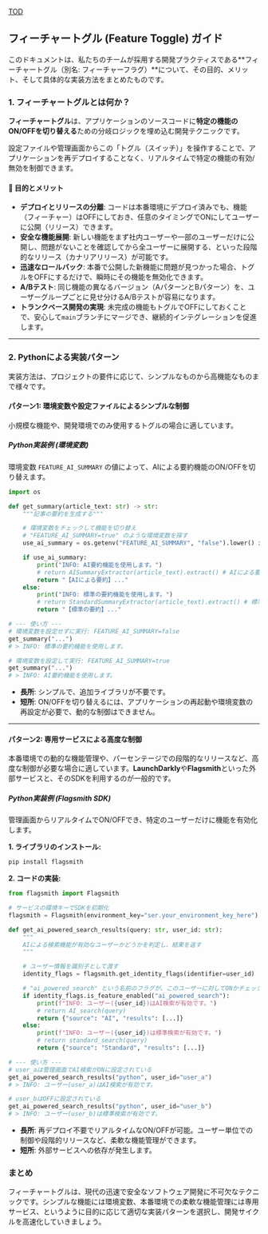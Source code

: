 [TOD](/docs/TOC.md)

## フィーチャートグル (Feature Toggle) ガイド

このドキュメントは、私たちのチームが採用する開発プラクティスである\*\*フィーチャートグル（別名: フィーチャーフラグ）\*\*について、その目的、メリット、そして具体的な実装方法をまとめたものです。

### 1\. フィーチャートグルとは何か？

**フィーチャートグル**は、アプリケーションのソースコードに**特定の機能のON/OFFを切り替える**ための分岐ロジックを埋め込む開発テクニックです。

設定ファイルや管理画面からこの「トグル（スイッチ）」を操作することで、アプリケーションを再デプロイすることなく、リアルタイムで特定の機能の有効/無効を制御できます。

#### 🎯 目的とメリット

  * **デプロイとリリースの分離**: コードは本番環境にデプロイ済みでも、機能（フィーチャー）はOFFにしておき、任意のタイミングでONにしてユーザーに公開（リリース）できます。
  * **安全な機能展開**: 新しい機能をまず社内ユーザーや一部のユーザーだけに公開し、問題がないことを確認してから全ユーザーに展開する、といった段階的なリリース（カナリアリリース）が可能です。
  * **迅速なロールバック**: 本番で公開した新機能に問題が見つかった場合、トグルをOFFにするだけで、瞬時にその機能を無効化できます。
  * **A/Bテスト**: 同じ機能の異なるバージョン（AパターンとBパターン）を、ユーザーグループごとに見せ分けるA/Bテストが容易になります。
  * **トランクベース開発の実現**: 未完成の機能もトグルでOFFにしておくことで、安心して`main`ブランチにマージでき、継続的インテグレーションを促進します。

-----

### 2\. Pythonによる実装パターン

実装方法は、プロジェクトの要件に応じて、シンプルなものから高機能なものまで様々です。

#### パターン1: 環境変数や設定ファイルによるシンプルな制御

小規模な機能や、開発環境でのみ使用するトグルの場合に適しています。

##### Python実装例 (環境変数)

環境変数 `FEATURE_AI_SUMMARY` の値によって、AIによる要約機能のON/OFFを切り替えます。

```python
import os

def get_summary(article_text: str) -> str:
    """記事の要約を生成する"""

    # 環境変数をチェックして機能を切り替え
    # "FEATURE_AI_SUMMARY=true" のような環境変数を探す
    use_ai_summary = os.getenv("FEATURE_AI_SUMMARY", "false").lower() in ("true", "1")

    if use_ai_summary:
        print("INFO: AI要約機能を使用します。")
        # return AISummaryExtractor(article_text).extract() # AIによる要約
        return "【AIによる要約】..."
    else:
        print("INFO: 標準の要約機能を使用します。")
        # return StandardSummaryExtractor(article_text).extract() # 標準の要約
        return "【標準の要約】..."

# --- 使い方 ---
# 環境変数を設定せずに実行: FEATURE_AI_SUMMARY=false
get_summary("...")
# > INFO: 標準の要約機能を使用します。

# 環境変数を設定して実行: FEATURE_AI_SUMMARY=true
get_summary("...")
# > INFO: AI要約機能を使用します。
```

  * **長所**: シンプルで、追加ライブラリが不要です。
  * **短所**: ON/OFFを切り替えるには、アプリケーションの再起動や環境変数の再設定が必要で、動的な制御はできません。

-----

#### パターン2: 専用サービスによる高度な制御

本番環境での動的な機能管理や、パーセンテージでの段階的なリリースなど、高度な制御が必要な場合に適しています。**LaunchDarkly**や**Flagsmith**といった外部サービスと、そのSDKを利用するのが一般的です。

##### Python実装例 (Flagsmith SDK)

管理画面からリアルタイムでON/OFFでき、特定のユーザーだけに機能を有効化します。

**1. ライブラリのインストール:**

```bash
pip install flagsmith
```

**2. コードの実装:**

```python
from flagsmith import Flagsmith

# サービスの環境キーでSDKを初期化
flagsmith = Flagsmith(environment_key="ser.your_environment_key_here")

def get_ai_powered_search_results(query: str, user_id: str):
    """
    AIによる検索機能が有効なユーザーかどうかを判定し、結果を返す
    """

    # ユーザー情報を識別子として渡す
    identity_flags = flagsmith.get_identity_flags(identifier=user_id)

    # "ai_powered_search" という名前のフラグが、このユーザーに対してONかチェック
    if identity_flags.is_feature_enabled("ai_powered_search"):
        print(f"INFO: ユーザー({user_id})はAI検索が有効です。")
        # return AI_search(query)
        return {"source": "AI", "results": [...]}
    else:
        print(f"INFO: ユーザー({user_id})は標準検索が有効です。")
        # return standard_search(query)
        return {"source": "Standard", "results": [...]}

# --- 使い方 ---
# user_aは管理画面でAI検索がONに設定されている
get_ai_powered_search_results("python", user_id="user_a")
# > INFO: ユーザー(user_a)はAI検索が有効です。

# user_bはOFFに設定されている
get_ai_powered_search_results("python", user_id="user_b")
# > INFO: ユーザー(user_b)は標準検索が有効です。
```

  * **長所**: 再デプロイ不要でリアルタイムなON/OFFが可能。ユーザー単位での制御や段階的リリースなど、柔軟な機能管理ができます。
  * **短所**: 外部サービスへの依存が発生します。

### まとめ

フィーチャートグルは、現代の迅速で安全なソフトウェア開発に不可欠なテクニックです。シンプルな機能には環境変数、本番環境での柔軟な機能管理には専用サービス、というように目的に応じて適切な実装パターンを選択し、開発サイクルを高速化していきましょう。
